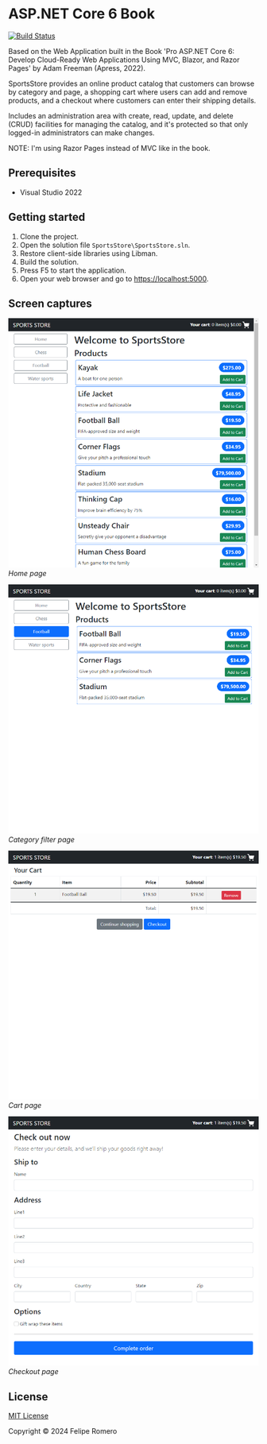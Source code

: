 # ASP.NET Core 6 Book

[![Build Status][build-badge]][build-status]

Based on the Web Application built in the Book 'Pro ASP.NET Core 6: Develop Cloud-Ready Web Applications Using MVC, Blazor, and Razor Pages' by Adam Freeman (Apress, 2022).

SportsStore provides an online product catalog that customers can browse by category and page, a shopping cart
where users can add and remove products, and a checkout where customers can enter their shipping details.

Includes an administration area with create, read, update, and delete (CRUD) facilities for
managing the catalog, and it's protected so that only logged-in administrators can make changes.

NOTE: I'm using Razor Pages instead of MVC like in the book.

## Prerequisites

- Visual Studio 2022

## Getting started

1. Clone the project.
1. Open the solution file `SportsStore\SportsStore.sln`.
1. Restore client-side libraries using Libman.
1. Build the solution.
1. Press F5 to start the application.
1. Open your web browser and go to <https://localhost:5000>.

## Screen captures

![Home page](./Assets/SportsStore.png)  
_Home page_

![Category filter page](./Assets/SportsStoreCategoryFilter.png)  
_Category filter page_

![Cart page](./Assets/SportsStoreCartPage.png)  
_Cart page_

![Checkout page](./Assets/SportsStoreCheckoutPage.png)  
_Checkout page_

## License

[MIT License](./LICENSE)

Copyright &copy; 2024 Felipe Romero

[build-status]: https://dev.azure.com/feliperomeromx/Projects/_build/latest?definitionId=15&branchName=master
[build-badge]: https://dev.azure.com/feliperomeromx/Projects/_apis/build/status/feliperomero3.AspNetCoreBook_SportsStore-CI?branchName=master
